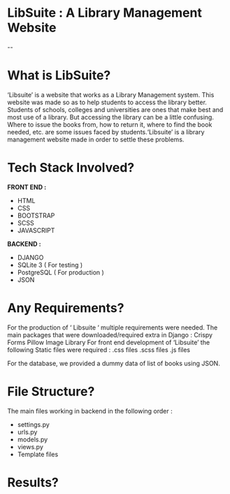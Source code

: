# LibSuite : A Library Management Website

--

# What is LibSuite?
‘Libsuite’ is a website that works as a Library Management system. This website was made so as to help students to access the library better. Students of schools, colleges and universities are ones that make best and most use of a library. But accessing the library can be a little confusing. Where to issue the books from, how to return it, where to find the book needed, etc. are some issues faced by students.‘Libsuite’ is a library management website made in order to settle these problems.

# Tech Stack Involved?

**FRONT END :**
- HTML
- CSS
- BOOTSTRAP
- SCSS
- JAVASCRIPT

**BACKEND :**
- DJANGO
- SQLite 3 ( For testing )
- PostgreSQL ( For production )
- JSON

# Any Requirements?
For the production of ‘ Libsuite ‘ multiple requirements were needed. The main packages that were downloaded/required extra in Django :
Crispy Forms 
Pillow Image Library
	For front end development of  ‘Libsuite’ the following Static files were required :
.css files
.scss files
.js files

For the database, we provided a dummy data of list of books using JSON.

# File Structure?

The main files working in backend in the following order :
- settings.py
- urls.py
- models.py
- views.py
- Template files

# Results?

